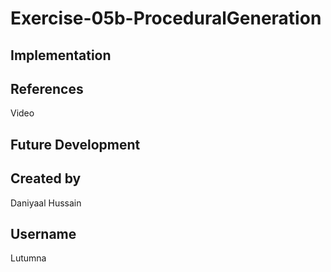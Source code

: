 # Exercise-05b-ProceduralGeneration


## Implementation

## References
Video

## Future Development

## Created by
Daniyaal Hussain

## Username
Lutumna
